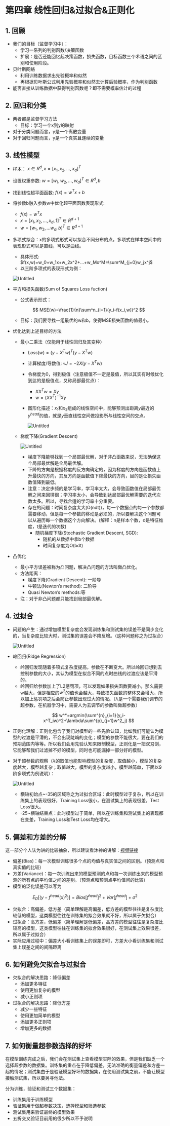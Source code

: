 # 第四章 线性回归&过拟合&正则化

## 1. 回顾

- 我们的目标（监督学习中）：
    - 学习一系列的判别函数/决策函数
    - 扩展：是否还能回忆起决策函数，损失函数，目标函数三个术语之间的区别和使用阶段。
- 贝叶斯网络
    - 利用训练数据求出先验概率和似然
    - 再根据贝叶斯公式利用先验概率和似然去计算后验概率，作为判别函数
- 能否直接从训练数据中获得判别函数呢？即不需要概率估计的过程

## 2. 回归和分类

- 两者都是监督学习方法
    - 目标：学习一个x到y的映射
- 对于分类问题而言，y是一个离散变量
- 对于回归问题而言，y是一个真实且连续的变量

## 3. 线性模型

- 样本： $x\in R^d,x=[x_1,x_2,...,x_d]^T$
- 设置权重参数: $w=[w_1,w_2,...,w_d]^T \in R^d,b$
- 找到线性超平面函数:  $f(x)=w^Tx+b$
- 将参数b融入参数w中优化超平面函数表现形式:
    - $f(x)=w^Tx$
    - $x=[x_1,x_2,...,x_d,1]^T \in R^{d+1}$
    - $w=[w_1,w_2,...w_d,b]^T\in R^{d+1}$
- 多项式拟合：x的多项式形式可以拟合不同分布的点，多项式在样本空间中的表现形式可以是直线，可以是曲线。
    - 具体形式: $f(x,w)=w_0+w_1x+w_2x^2+...+w_Mx^M=\sum^M_{j=0}w_jx^j$
    - 以三阶多项式的表现形式为例：
    
    ![Untitled](https://github.com/mura1n/Machine-Learning-in-Practice-Crash-Course-Notes/blob/main/notes/week04_%E7%BA%BF%E6%80%A7%E5%9B%9E%E5%BD%92%26%E8%BF%87%E6%8B%9F%E5%90%88%26%E6%AD%A3%E5%88%99%E5%8C%96/Untitled.png)
    
- 平方和损失函数(Sum of Squares Loss fuction)
    - 公式表示形式：
    
    $$
    MSE(w)=\frac{1}{n}\sum^n_{i=1}(y_i-f(x_i,w))^2
    $$
    
    - 目标：我们要寻找一组最优的w和b，使得MSE损失函数的值最小。
- 优化达到上述目标的方法
    - 最小二乘法（仅能用于线性回归及其变种）
        - $Loss(w)=(y-X^Tw)^T(y-X^Tw)$
        - 计算梯度/导数值: $\triangledown J=-2X(y-X^Tw)$
        - 令梯度为0，得到极值（注意极值不一定是最值，所以其实有时候优化到达的是极值点，又称局部最优点）：
            - $XX^Tw=Xy$
            - $w=(XX^T)^{-1}Xy$
        - 图形化描述：$x_1$和$x_2$组成的线性空间中，能够预测出距离$y$最近的$y^{head}$的值，就是$y$垂直线性空间做投影所与线性空间的交点。
            
            ![Untitled](https://github.com/mura1n/Machine-Learning-in-Practice-Crash-Course-Notes/blob/main/notes/week04_%E7%BA%BF%E6%80%A7%E5%9B%9E%E5%BD%92%26%E8%BF%87%E6%8B%9F%E5%90%88%26%E6%AD%A3%E5%88%99%E5%8C%96/Untitled1.png)
            
    - 梯度下降(Gradient Descent)
        
        ![Untitled](https://github.com/mura1n/Machine-Learning-in-Practice-Crash-Course-Notes/blob/main/notes/week04_%E7%BA%BF%E6%80%A7%E5%9B%9E%E5%BD%92%26%E8%BF%87%E6%8B%9F%E5%90%88%26%E6%AD%A3%E5%88%99%E5%8C%96/Untitled2.png)
        
        - 梯度下降能够找到一个局部最优解，对于非凸函数来说，无法确保这个局部最优解是全局最优解。
        - 下降的方向是根据梯度的反方向确定的，因为梯度的方向是函数值上升最快的方向，其反方向是函数值下降最快的方向，目的是让损失函数值降到最低。
        - 注意：决定步频的是学习率，学习率太大，会导致函数值在局部最优解之间来回徘徊；学习率太小，会导致到达局部最优解需要的迭代次数太多。所以，寻找合适的学习率十分重要。
        - 存在的问题：时间复杂度太大(O(ndt))，每一个数据点的每一个参数都需要移动，但是每一个参数的移动是必须的，所以要解决这个问题可以从遍历每一个数据这个方向解决。(解释：n是样本个数，d是特征维度，t是迭代的次数)
            - 随机梯度下降(Stochastic Gradient Descent, SGD):
                - 随机的从数据中拿b个数据
                - 时间复杂度为O(bdt)
- 凸优化
    - 最小平方误差被称为凸问题，解决凸问题的方法叫做凸优化。
    - 方法距离：
        - 梯度下降(Gradient Descent): 一阶导
        - 牛顿法(Newton’s method): 二阶导
        - Quasi Newton’s methods:等
    - 注：对于非凸问题都只能找到局部最优解。

## 4. 过拟合

- 问题的产生：通过增加模型复杂度会发现训练集和测试集的误差不是同步变化的，当复杂度比较大时，测试集的误差会不降反增。（这种问题称之为过拟合）
    
    ![Untitled](https://github.com/mura1n/Machine-Learning-in-Practice-Crash-Course-Notes/blob/main/notes/week04_%E7%BA%BF%E6%80%A7%E5%9B%9E%E5%BD%92%26%E8%BF%87%E6%8B%9F%E5%90%88%26%E6%AD%A3%E5%88%99%E5%8C%96/Untitled3.png)
    
- 岭回归(Ridge Regression)
    - 岭回归发现随着多项式复杂度提高，参数在不断变大。所以岭回归想到去控制参数的大小，其认为模型在拟合不同的点时曲线的过渡应该是平滑的。
    - 岭回归给参数加上了L2惩罚项，可以发现如果损失函数要减小，那么需要w越大，但是相应的$w^2$的值也会越大，导致损失函数的整体又会增大，所以加上惩罚项之后会防止参数出现过大的情况。（$\lambda$是一个需要我们调节的超参数，在机器学习中，需要人为去调节的参数叫做超参数）
    
    $$
    w^*=argmin(\sum^{n}_{i=1}(y_i-x^T_iw)^2+\lambda\sum^{p}_{j=1}w^2_j)
    $$
    
- 正则化理解：正则化包含了我们对模型的一些先验认知，比如我们可能认为模型的过渡是平滑的，不会出现陡峭的变化；模型的参数不能很大，要在我们的预期范围内等等。所以我们会用先验认知来限制模型，正则化是一把双刃剑，它能够帮我们过滤掉不好的模型，同时也可能漏掉一部分好的模型。
- 对于超参数的观察（$\lambda$的取值也能影响模型的复杂度，取值越小，模型的复杂度越大，模型越复杂；取值越大，模型的复杂度越小，模型越简单，下面以9阶多项式为例说明）：
    
    ![Untitled](https://github.com/mura1n/Machine-Learning-in-Practice-Crash-Course-Notes/blob/main/notes/week04_%E7%BA%BF%E6%80%A7%E5%9B%9E%E5%BD%92%26%E8%BF%87%E6%8B%9F%E5%90%88%26%E6%AD%A3%E5%88%99%E5%8C%96/Untitled4.png)
    
    - 横轴初始点~-35的区域称之为过拟合区域：此时模型过于复杂，所以在训练集上的表现很好，Training Loss很小，在测试集上的表现很差，Test Loss很大。
    - -25~横轴结束点：此时模型过于简单，所以在训练集和测试集上的表现都在变差，Training Loss和Test Loss均在增大。

## 5. 偏差和方差的分解

这一部分个人认为讲的比较抽象，所以建议看沐神的讲解：[视频链接](https://www.bilibili.com/video/BV1H44y1v7Kf/?spm_id_from=333.337.search-card.all.click&vd_source=e6f8d61d66ba327ea1c77781c087068f)

- 偏差(Bias)：每一次模型训练很多个点的均值与真实值之间的区别。（预测点和真实值的比较）
- 方差(Variance)：每一次训练出来的模型预测的点和每一次训练出来的模型预测的所有点的平均值之间的差别。（预测点和预测点平均值间的比较）
- 模型的泛化误差可以写为

$$
E_D[(y-f^{head}(x)^2)]=Bias[f^{head}]^2+Var[f^{head}]+\sigma^2
$$

- 欠拟合：高偏差，低方差（简单理解是高偏差，低方差的模型往往是复杂度比较低的模型，这类模型往往在训练集的拟合效果就不好，所以属于欠拟合）
- 过拟合：高方差，低偏差（简单理解是低偏差，高方差的模型往往是复杂度比较高的模型，这类模型往往在训练集的拟合效果很好，在测试集上效果很差，所以属于过拟合）
- 实际应用过程中：偏差大小看训练集上的误差即可，方差大小看训练集和测试集上误差之间的间隔距离

## 6. 如何避免欠拟合与过拟合

- 欠拟合的解决思路：降低偏差
    - 添加更多特征
    - 使用更加复杂的模型
    - 减小正则项
- 过拟合的解决思路：降低方差
    - 减少一些特征
    - 使用更加简单的模型
    - 添加更多正则项
    - 增加更多的数据

## 7. 如何衡量超参数选择的好坏

在模型训练完成之后，我们会在测试集上查看模型实际的效果，但是我们缺乏一个选择超参数的数据集。训练集的重点在于降低偏差，无法准确的衡量偏差和方差一起的情况；测试集由于是验证模型好坏的数据集，在使用测试集之前，不能让模型接触测试集，所以要另寻他法。

分为训练，验证和测试三个数据集：

- 训练集用于训练模型
- 验证集用于做超参数决策，选择模型和筛选参数
- 测试集用来验证最终的模型效果
- 五折交叉验证目前用的很少所以不予说明
